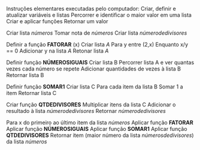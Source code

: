 Instruções elementares executadas pelo computador:
Criar, definir e atualizar variáveis e listas 
Percorrer e identificar o maior valor em uma lista 
Criar e aplicar funções 
Retornar um valor 


Criar lista _números_ 
Tomar nota de _números_
Criar lista _númerodedivisores_

Definir a função __FATORAR__ (x)
    Criar lista _A_
    Para y entre (2,x)
	Enquanto
	x/y == 0
	Adicionar y na lista _A_
Retonar lista _A_

Definir função __NÚMEROSIGUAIS__
    Criar lista B
    Percorrer lista A e ver quantas vezes cada número se repete
    Adicionar quantidades de vezes à lista B
Retornar lista B 

Definir função __SOMAR1__
    Criar lista C
    Para cada item da lista B
        Somar 1 a item
Retornar lista C

Criar função __QTDEDIVISORES__
    Multiplicar itens da lista C
    Adicionar o resultado à lista _númerodedivisores_
Retornar _númerodedivisores_

Para x do primeiro ao último item da lista _números_
    Aplicar função __FATORAR__ 
    	Aplicar função __NÚMEROSIGUAIS__
    		Aplicar função __SOMAR1__
   			 Aplicar função __QTDEDIVISORES__
Retornar item (maior número da lista _númerosdedivisores_) da lista _números_

